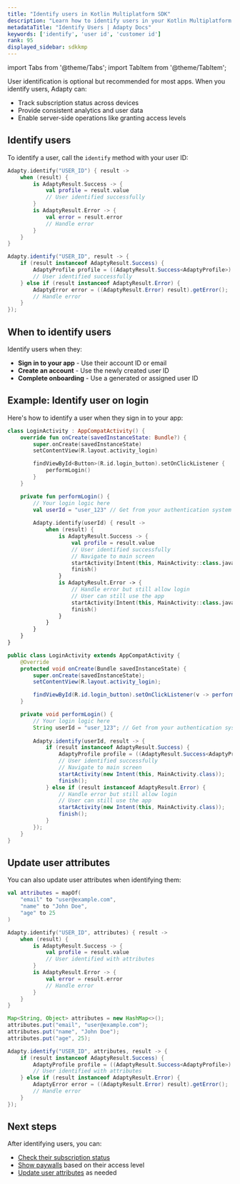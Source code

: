 ```yaml
---
title: "Identify users in Kotlin Multiplatform SDK"
description: "Learn how to identify users in your Kotlin Multiplatform app with Adapty."
metadataTitle: "Identify Users | Adapty Docs"
keywords: ['identify', 'user id', 'customer id']
rank: 95
displayed_sidebar: sdkkmp
---
```


import Tabs from '@theme/Tabs';
import TabItem from '@theme/TabItem';

User identification is optional but recommended for most apps. When you identify users, Adapty can:

- Track subscription status across devices
- Provide consistent analytics and user data
- Enable server-side operations like granting access levels

## Identify users

To identify a user, call the `identify` method with your user ID:

<Tabs groupId="current-os" queryString>

<TabItem value="kotlin" label="Kotlin" default>

```kotlin showLineNumbers
Adapty.identify("USER_ID") { result ->
    when (result) {
        is AdaptyResult.Success -> {
            val profile = result.value
            // User identified successfully
        }
        is AdaptyResult.Error -> {
            val error = result.error
            // Handle error
        }
    }
}
```
</TabItem>
<TabItem value="java" label="Java" default>

```java showLineNumbers
Adapty.identify("USER_ID", result -> {
    if (result instanceof AdaptyResult.Success) {
        AdaptyProfile profile = ((AdaptyResult.Success<AdaptyProfile>) result).getValue();
        // User identified successfully
    } else if (result instanceof AdaptyResult.Error) {
        AdaptyError error = ((AdaptyResult.Error) result).getError();
        // Handle error
    }
});
```
</TabItem>
</Tabs>

## When to identify users

Identify users when they:

- **Sign in to your app** - Use their account ID or email
- **Create an account** - Use the newly created user ID
- **Complete onboarding** - Use a generated or assigned user ID

## Example: Identify user on login

Here's how to identify a user when they sign in to your app:

<Tabs groupId="current-os" queryString>

<TabItem value="kotlin" label="Kotlin" default>

```kotlin showLineNumbers
class LoginActivity : AppCompatActivity() {
    override fun onCreate(savedInstanceState: Bundle?) {
        super.onCreate(savedInstanceState)
        setContentView(R.layout.activity_login)

        findViewById<Button>(R.id.login_button).setOnClickListener {
            performLogin()
        }
    }

    private fun performLogin() {
        // Your login logic here
        val userId = "user_123" // Get from your authentication system
        
        Adapty.identify(userId) { result ->
            when (result) {
                is AdaptyResult.Success -> {
                    val profile = result.value
                    // User identified successfully
                    // Navigate to main screen
                    startActivity(Intent(this, MainActivity::class.java))
                    finish()
                }
                is AdaptyResult.Error -> {
                    // Handle error but still allow login
                    // User can still use the app
                    startActivity(Intent(this, MainActivity::class.java))
                    finish()
                }
            }
        }
    }
}
```
</TabItem>
<TabItem value="java" label="Java" default>

```java showLineNumbers
public class LoginActivity extends AppCompatActivity {
    @Override
    protected void onCreate(Bundle savedInstanceState) {
        super.onCreate(savedInstanceState);
        setContentView(R.layout.activity_login);

        findViewById(R.id.login_button).setOnClickListener(v -> performLogin());
    }

    private void performLogin() {
        // Your login logic here
        String userId = "user_123"; // Get from your authentication system
        
        Adapty.identify(userId, result -> {
            if (result instanceof AdaptyResult.Success) {
                AdaptyProfile profile = ((AdaptyResult.Success<AdaptyProfile>) result).getValue();
                // User identified successfully
                // Navigate to main screen
                startActivity(new Intent(this, MainActivity.class));
                finish();
            } else if (result instanceof AdaptyResult.Error) {
                // Handle error but still allow login
                // User can still use the app
                startActivity(new Intent(this, MainActivity.class));
                finish();
            }
        });
    }
}
```
</TabItem>
</Tabs>

## Update user attributes

You can also update user attributes when identifying them:

<Tabs groupId="current-os" queryString>

<TabItem value="kotlin" label="Kotlin" default>

```kotlin showLineNumbers
val attributes = mapOf(
    "email" to "user@example.com",
    "name" to "John Doe",
    "age" to 25
)

Adapty.identify("USER_ID", attributes) { result ->
    when (result) {
        is AdaptyResult.Success -> {
            val profile = result.value
            // User identified with attributes
        }
        is AdaptyResult.Error -> {
            val error = result.error
            // Handle error
        }
    }
}
```
</TabItem>
<TabItem value="java" label="Java" default>

```java showLineNumbers
Map<String, Object> attributes = new HashMap<>();
attributes.put("email", "user@example.com");
attributes.put("name", "John Doe");
attributes.put("age", 25);

Adapty.identify("USER_ID", attributes, result -> {
    if (result instanceof AdaptyResult.Success) {
        AdaptyProfile profile = ((AdaptyResult.Success<AdaptyProfile>) result).getValue();
        // User identified with attributes
    } else if (result instanceof AdaptyResult.Error) {
        AdaptyError error = ((AdaptyResult.Error) result).getError();
        // Handle error
    }
});
```
</TabItem>
</Tabs>

## Next steps

After identifying users, you can:

- [Check their subscription status](kmp-check-subscription-status.md)
- [Show paywalls](kmp-present-paywalls.md) based on their access level
- [Update user attributes](kmp-setting-user-attributes.md) as needed
